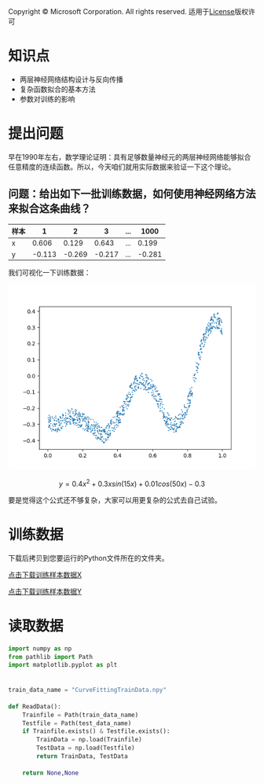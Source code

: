 Copyright © Microsoft Corporation. All rights reserved.
  适用于[License](https://github.com/Microsoft/ai-edu/blob/master/LICENSE.md)版权许可

# 知识点

- 两层神经网络结构设计与反向传播
- 复杂函数拟合的基本方法
- 参数对训练的影响

# 提出问题

早在1990年左右，数学理论证明：具有足够数量神经元的两层神经网络能够拟合任意精度的连续函数。所以，今天咱们就用实际数据来验证一下这个理论。

## 问题：给出如下一批训练数据，如何使用神经网络方法来拟合这条曲线？

|样本|1|2|3|...|1000|
|---|---|---|---|---|---|
|x|0.606|0.129|0.643|...|0.199|
|y|-0.113|-0.269|-0.217|...|-0.281|

我们可视化一下训练数据：

<img src=".\Images\8\Sample.png">


$$y=0.4x^2 + 0.3xsin(15x) + 0.01cos(50x)-0.3$$

要是觉得这个公式还不够复杂，大家可以用更复杂的公式去自己试验。

# 训练数据

下载后拷贝到您要运行的Python文件所在的文件夹。

[点击下载训练样本数据X](https://github.com/Microsoft/ai-edu/tree/master/B-%E6%95%99%E5%AD%A6%E6%A1%88%E4%BE%8B%E4%B8%8E%E5%AE%9E%E8%B7%B5/B6-%E7%A5%9E%E7%BB%8F%E7%BD%91%E7%BB%9C%E5%9F%BA%E6%9C%AC%E5%8E%9F%E7%90%86%E7%AE%80%E6%98%8E%E6%95%99%E7%A8%8B/Data/CurveX.dat)

[点击下载训练样本数据Y](https://github.com/Microsoft/ai-edu/tree/master/B-%E6%95%99%E5%AD%A6%E6%A1%88%E4%BE%8B%E4%B8%8E%E5%AE%9E%E8%B7%B5/B6-%E7%A5%9E%E7%BB%8F%E7%BD%91%E7%BB%9C%E5%9F%BA%E6%9C%AC%E5%8E%9F%E7%90%86%E7%AE%80%E6%98%8E%E6%95%99%E7%A8%8B/Data/CurveY.dat)


# 读取数据
```Python
import numpy as np
from pathlib import Path
import matplotlib.pyplot as plt


train_data_name = "CurveFittingTrainData.npy"

def ReadData():
    Trainfile = Path(train_data_name)
    Testfile = Path(test_data_name)
    if Trainfile.exists() & Testfile.exists():
        TrainData = np.load(Trainfile)
        TestData = np.load(Testfile)
        return TrainData, TestData
    
    return None,None
```
